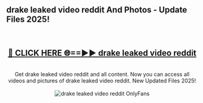 <h2>drake leaked video reddit And Photos - Update Files 2025!</h2>
<br>
<div align="center">
<h2><a href="https://linkcuts.com/hfmhzwbr" rel="nofollow">🔴 CLICK HERE 🌐==►► drake leaked video reddit</a></h2>
<br>
Get drake leaked video reddit and all content. Now you can access all videos and pictures of drake leaked video reddit. New Updated Files 2025!
<br>
<br>
<a href="https://linkcuts.com/hfmhzwbr" rel="nofollow" data-target="animated-image.originalLink"><img src="https://i.ibb.co.com/WyWwxjT/player-gif2.gif" alt="drake leaked video reddit OnlyFans" style="max-width: 100%; display: inline-block;" data-target="animated-image.originalImage"></a>
</div>
<br>